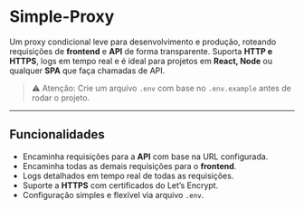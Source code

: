 # Simple-Proxy

Um proxy condicional leve para desenvolvimento e produção, roteando requisições de **frontend** e **API** de forma transparente. Suporta **HTTP e HTTPS**, logs em tempo real e é ideal para projetos em **React, Node** ou qualquer **SPA** que faça chamadas de API.

> ⚠️ Atenção: Crie um arquivo `.env` com base no `.env.example` antes de rodar o projeto.

---

## Funcionalidades

- Encaminha requisições para a **API** com base na URL configurada.
- Encaminha todas as demais requisições para o **frontend**.
- Logs detalhados em tempo real de todas as requisições.
- Suporte a **HTTPS** com certificados do Let’s Encrypt.
- Configuração simples e flexível via arquivo `.env`.
